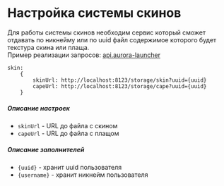 # Настройка системы скинов

Для работы системы скинов необходим сервис который сможет отдавать по никнейму или по uuid файл содержимое которого будет текстура скина или плаща.  
Пример реализации запросов: [api.aurora-launcher](https://api.aurora-launcher.ru/#tag/mojang/GET/mojang/skin)

```hjson [LauncherServerConfig.hjson]
skin:
    {
        skinUrl: http://localhost:8123/storage/skin?uuid={uuid}
        capeUrl: http://localhost:8123/storage/cape?uuid={uuid}
    }
```

##### Описание настроек
- `skinUrl` - URL до файла с скином
- `capeUrl` - URL до файла с плащом

##### Описание заполнителей

- `{uuid}` - хранит uuid пользователя
- `{username}` - хранит никнейм пользователя